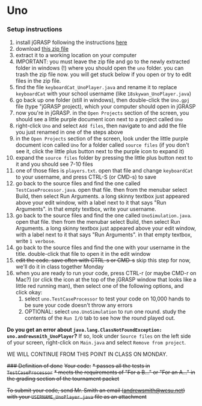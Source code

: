 # Uno
### Setup instructions
1. install jGRASP following the instructions [here](https://courses.cs.washington.edu/courses/cse14x/software/jgrasp.html)
1. download [this zip file](https://drive.google.com/open?id=1UCMPdlqFl6zOxCwGJhXbM7xrl6LeQTUA)
1. extract it to a working location on your computer
1. IMPORTANT: you must leave the zip file and go to the newly extracted folder in windows (!) where you should open the `uno` folder. you can trash the zip file now. you will get stuck below if you open or try to edit files in the zip file.
1. find the file `keyboardCat_UnoPlayer.java` and rename it to replace `keyboardCat` with your school username (like `18skywan_UnoPlayer.java`)
1. go back up one folder (still in windows), then double-click the `Uno.gpj` file (type "jGRASP project), which your computer should open in jGRASP
1. now you're in jGRASP. in the `Open Projects` section of the screen, you should see a little purple document icon next to a project called `Uno`
1. right-click `Uno` and select `Add files`, then navigate to and add the file you just renamed in one of the steps above
1. in the `Open Projects` section of the screen, look under the little purple document icon called `Uno` for a folder called `source files` (if you don't see it, click the little plus button next to the purple icon to expand it)
1. expand the `source files` folder by pressing the little plus button next to it and you should see 7-10 files
1. one of those files is `players.txt`. open that file and change `keyboardCat` to your username, and press CTRL-S (or CMD-s) to save
1. go back to the source files and find the one called `TestCaseProcessor.java`. open that file. then from the menubar select Build, then select Run Arguments. a long skinny textbox just appeared above your edit window, with a label next to it that says "Run Arguments". in that empty textbox, write your username.
1. go back to the source files and find the one called `UnoSimulation.java`. open that file. then from the menubar select Build, then select Run Arguments. a long skinny textbox just appeared above your edit window, with a label next to it that says "Run Arguments". in that empty textbox, write `1 verbose`.
1. go back to the source files and find the one with your username in the title. double-click that file to open it in the edit window
1. ~~edit the code. save often with CTRL-s or CMD-s~~ skip this step for now, we'll do it in class together Monday
1. when you are ready to run your code, press CTRL-r (or maybe CMD-r on Mac?) (or click the icon at the top of the jGRASP window that looks like a little red running man), then select one of the following options, and click okay:
   1. select `uno.TestCaseProcessor` to test your code on 10,000 hands to be sure your code doesn't throw any errors
   1. OPTIONAL: select `uno.UnoSimulation` to run one round. study the contents of the `Run I/O` tab to see how the round played out.

**Do you get an error about `java.lang.ClassNotFoundException: uno.andrewsmith_UnoPlayer`?** If so, look under `Source files` on the left side of your screen, right-click on `Main.java` and select `Remove from project`.

WE WILL CONTINUE FROM THIS POINT IN CLASS ON MONDAY.

~~### Definition of done~~
~~Your code:~~
~~* passes all the tests in `TestCaseProcessor`~~
~~* meets the requirements of "For a B..." or "For an A..." in the grading section of the tournament packet~~

~~To submit your code, send Mr. Smith an email (andrewsmith@wcsu.net) with your `USERNAME_UnoPlayer.java` file as an attachment~~
